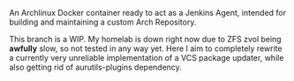 An Archlinux Docker container ready to act as a Jenkins Agent, intended for building and maintaining a custom Arch Repository.

This branch is a WIP. My homelab is down right now due to ZFS zvol being **awfully** slow, so not tested 
in any way yet.
Here I aim to completely rewrite a currently very unreliable implementation of a VCS package updater, while also getting rid of aurutils-plugins dependency.